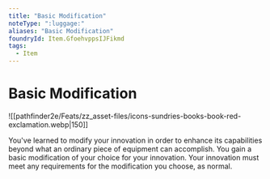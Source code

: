 ```yaml
---
title: "Basic Modification"
noteType: ":luggage:"
aliases: "Basic Modification"
foundryId: Item.GfoehvppsIJFikmd
tags:
  - Item
---
```


# Basic Modification
![[pathfinder2e/Feats/zz_asset-files/icons-sundries-books-book-red-exclamation.webp|150]]

You've learned to modify your innovation in order to enhance its capabilities beyond what an ordinary piece of equipment can accomplish. You gain a basic modification of your choice for your innovation. Your innovation must meet any requirements for the modification you choose, as normal.
